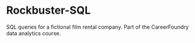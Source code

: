 # Rockbuster-SQL
SQL queries for a fictional film rental company.  Part of the CareerFoundry data analytics course.
